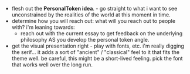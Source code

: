 - flesh out the **PersonalToken idea**. - go straight to what i want to see unconstrained by the realities of the world at this moment in time.
- determine how you will reach out: what will you reach out to people with? i'm leaning towards:
	- reach out with the current essay to get feedback on the underlying philosophy AS you develop the personal token angle.
- get the visual presentation right - play with fonts, etc. i'm really digging the serif... it adds a sort of "ancient" / "classical" feel to it that fits the theme well. be careful, this might be a short-lived feeling. pick the font that works well over the long run.